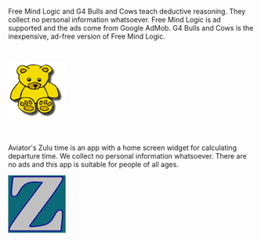 <P STYLE="margin-bottom: 0in">Free Mind Logic and G4 Bulls and Cows
teach deductive reasoning.  They collect no personal information
whatsoever.  Free Mind Logic is ad supported and the ads come from Google
AdMob.  G4 Bulls and Cows is the inexpensive, ad-free version of Free
Mind Logic.</P>
<P STYLE="margin-bottom: 0in"><BR>
</P>
<P STYLE="margin-bottom: 0in"><IMG SRC="/privacypolicyranddev_html_m57689561.png" NAME="ace" ALIGN=CENTER WIDTH=117 HEIGHT=117 BORDER=0><BR>
</P><BR><BR>
  <P>Aviator's Zulu time is an app with a home screen widget for calculating departure time.  We collect no personal information whatsoever.  There are no ads and this app is suitable for people of all ages.</P>
  <PSTYLE="margin-bottom: 0in"><IMG SRC="/icon.png" NAME="ace" ALIGN=center WIDTH=117 HEIGHT=117 BORDER=0><BR>
</P>
</BODY>
</HTML>
